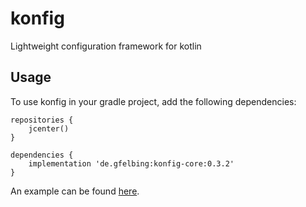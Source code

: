 # konfig

Lightweight configuration framework for kotlin

## Usage

To use konfig in your gradle project, add the following dependencies:

```
repositories {
    jcenter()
}

dependencies {
    implementation 'de.gfelbing:konfig-core:0.3.2'
}
```

An example can be found [here](projects/examples/src/main/kotlin/de/gfelbing/konfig/examples/hello/Main.kt).


